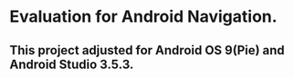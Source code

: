 # Evaluation for Android Navigation.

## This project adjusted for Android OS 9(Pie) and Android Studio 3.5.3.